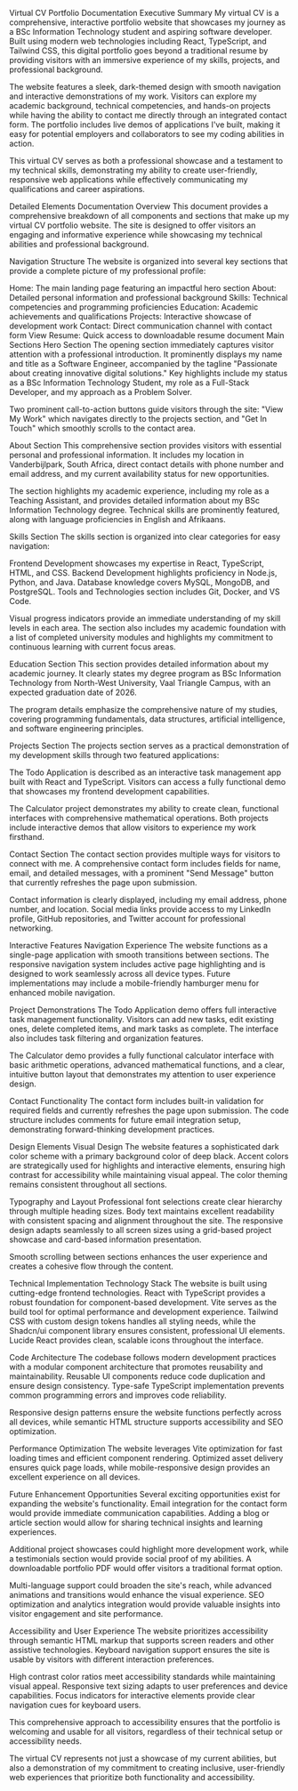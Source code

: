 Virtual CV Portfolio Documentation
Executive Summary
My virtual CV is a comprehensive, interactive portfolio website that showcases my journey as a BSc Information Technology student and aspiring software developer. Built using modern web technologies including React, TypeScript, and Tailwind CSS, this digital portfolio goes beyond a traditional resume by providing visitors with an immersive experience of my skills, projects, and professional background.

The website features a sleek, dark-themed design with smooth navigation and interactive demonstrations of my work. Visitors can explore my academic background, technical competencies, and hands-on projects while having the ability to contact me directly through an integrated contact form. The portfolio includes live demos of applications I've built, making it easy for potential employers and collaborators to see my coding abilities in action.

This virtual CV serves as both a professional showcase and a testament to my technical skills, demonstrating my ability to create user-friendly, responsive web applications while effectively communicating my qualifications and career aspirations.

Detailed Elements Documentation
Overview
This document provides a comprehensive breakdown of all components and sections that make up my virtual CV portfolio website. The site is designed to offer visitors an engaging and informative experience while showcasing my technical abilities and professional background.

Navigation Structure
The website is organized into several key sections that provide a complete picture of my professional profile:

Home: The main landing page featuring an impactful hero section
About: Detailed personal information and professional background
Skills: Technical competencies and programming proficiencies
Education: Academic achievements and qualifications
Projects: Interactive showcase of development work
Contact: Direct communication channel with contact form
View Resume: Quick access to downloadable resume document
Main Sections
Hero Section
The opening section immediately captures visitor attention with a professional introduction. It prominently displays my name and title as a Software Engineer, accompanied by the tagline "Passionate about creating innovative digital solutions." Key highlights include my status as a BSc Information Technology Student, my role as a Full-Stack Developer, and my approach as a Problem Solver.

Two prominent call-to-action buttons guide visitors through the site: "View My Work" which navigates directly to the projects section, and "Get In Touch" which smoothly scrolls to the contact area.

About Section
This comprehensive section provides visitors with essential personal and professional information. It includes my location in Vanderbijlpark, South Africa, direct contact details with phone number and email address, and my current availability status for new opportunities.

The section highlights my academic experience, including my role as a Teaching Assistant, and provides detailed information about my BSc Information Technology degree. Technical skills are prominently featured, along with language proficiencies in English and Afrikaans.

Skills Section
The skills section is organized into clear categories for easy navigation:

Frontend Development showcases my expertise in React, TypeScript, HTML, and CSS. Backend Development highlights proficiency in Node.js, Python, and Java. Database knowledge covers MySQL, MongoDB, and PostgreSQL. Tools and Technologies section includes Git, Docker, and VS Code.

Visual progress indicators provide an immediate understanding of my skill levels in each area. The section also includes my academic foundation with a list of completed university modules and highlights my commitment to continuous learning with current focus areas.

Education Section
This section provides detailed information about my academic journey. It clearly states my degree program as BSc Information Technology from North-West University, Vaal Triangle Campus, with an expected graduation date of 2026.

The program details emphasize the comprehensive nature of my studies, covering programming fundamentals, data structures, artificial intelligence, and software engineering principles.

Projects Section
The projects section serves as a practical demonstration of my development skills through two featured applications:

The Todo Application is described as an interactive task management app built with React and TypeScript. Visitors can access a fully functional demo that showcases my frontend development capabilities.

The Calculator project demonstrates my ability to create clean, functional interfaces with comprehensive mathematical operations. Both projects include interactive demos that allow visitors to experience my work firsthand.

Contact Section
The contact section provides multiple ways for visitors to connect with me. A comprehensive contact form includes fields for name, email, and detailed messages, with a prominent "Send Message" button that currently refreshes the page upon submission.

Contact information is clearly displayed, including my email address, phone number, and location. Social media links provide access to my LinkedIn profile, GitHub repositories, and Twitter account for professional networking.

Interactive Features
Navigation Experience
The website functions as a single-page application with smooth transitions between sections. The responsive navigation system includes active page highlighting and is designed to work seamlessly across all device types. Future implementations may include a mobile-friendly hamburger menu for enhanced mobile navigation.

Project Demonstrations
The Todo Application demo offers full interactive task management functionality. Visitors can add new tasks, edit existing ones, delete completed items, and mark tasks as complete. The interface also includes task filtering and organization features.

The Calculator demo provides a fully functional calculator interface with basic arithmetic operations, advanced mathematical functions, and a clear, intuitive button layout that demonstrates my attention to user experience design.

Contact Functionality
The contact form includes built-in validation for required fields and currently refreshes the page upon submission. The code structure includes comments for future email integration setup, demonstrating forward-thinking development practices.

Design Elements
Visual Design
The website features a sophisticated dark color scheme with a primary background color of deep black. Accent colors are strategically used for highlights and interactive elements, ensuring high contrast for accessibility while maintaining visual appeal. The color theming remains consistent throughout all sections.

Typography and Layout
Professional font selections create clear hierarchy through multiple heading sizes. Body text maintains excellent readability with consistent spacing and alignment throughout the site. The responsive design adapts seamlessly to all screen sizes using a grid-based project showcase and card-based information presentation.

Smooth scrolling between sections enhances the user experience and creates a cohesive flow through the content.

Technical Implementation
Technology Stack
The website is built using cutting-edge frontend technologies. React with TypeScript provides a robust foundation for component-based development. Vite serves as the build tool for optimal performance and development experience. Tailwind CSS with custom design tokens handles all styling needs, while the Shadcn/ui component library ensures consistent, professional UI elements. Lucide React provides clean, scalable icons throughout the interface.

Code Architecture
The codebase follows modern development practices with a modular component architecture that promotes reusability and maintainability. Reusable UI components reduce code duplication and ensure design consistency. Type-safe TypeScript implementation prevents common programming errors and improves code reliability.

Responsive design patterns ensure the website functions perfectly across all devices, while semantic HTML structure supports accessibility and SEO optimization.

Performance Optimization
The website leverages Vite optimization for fast loading times and efficient component rendering. Optimized asset delivery ensures quick page loads, while mobile-responsive design provides an excellent experience on all devices.

Future Enhancement Opportunities
Several exciting opportunities exist for expanding the website's functionality. Email integration for the contact form would provide immediate communication capabilities. Adding a blog or article section would allow for sharing technical insights and learning experiences.

Additional project showcases could highlight more development work, while a testimonials section would provide social proof of my abilities. A downloadable portfolio PDF would offer visitors a traditional format option.

Multi-language support could broaden the site's reach, while advanced animations and transitions would enhance the visual experience. SEO optimization and analytics integration would provide valuable insights into visitor engagement and site performance.

Accessibility and User Experience
The website prioritizes accessibility through semantic HTML markup that supports screen readers and other assistive technologies. Keyboard navigation support ensures the site is usable by visitors with different interaction preferences.

High contrast color ratios meet accessibility standards while maintaining visual appeal. Responsive text sizing adapts to user preferences and device capabilities. Focus indicators for interactive elements provide clear navigation cues for keyboard users.

This comprehensive approach to accessibility ensures that the portfolio is welcoming and usable for all visitors, regardless of their technical setup or accessibility needs.

The virtual CV represents not just a showcase of my current abilities, but also a demonstration of my commitment to creating inclusive, user-friendly web experiences that prioritize both functionality and accessibility.

